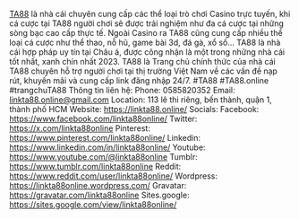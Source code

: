 <a href="https://linkta88.online/">TA88</a>  là nhà cái chuyên cung cấp các thể loại trò chơi Casino trực tuyến, khi cá cược tại TA88 người chơi sẽ được trải nghiệm như đa cá cược tại những sòng bạc cao cấp thực tế.  Ngoài Casino ra TA88 cũng cung cấp nhiều thể loại cá cược như thể thao, nỗ hũ, game bài 3d, đá gà, xổ số... TA88 là nhà cái hợp pháp uy tín tại Châu á, được công nhận là một trong những nhà cái tốt nhất, xanh chín nhất 2023. TA88 là Trang chủ chính thức của nhà cái TA88 chuyên hỗ trợ người chơi tại thị trường Việt Nam về các vấn đề nạp rút, khuyến mãi và cung cấp link đăng nhập 24/7.
#TA88 #TA88.online #trangchuTA88
Thông tin liên hệ:
Phone: 0585820352
Email: linkta88.online@gmail.com
Location: 113 lê thi riêng, bến thành, quận 1, thành phố HCM
Website: <a href="https://linkta88.online/">https://linkta88.online/</a>
Socials:
Facebook: <a href="https://www.facebook.com/linkta88online/">https://www.facebook.com/linkta88online/</a>
Twitter: <a href="https://x.com/linkta88online">https://x.com/linkta88online</a>
Pinterest: <a href="https://www.pinterest.com/linkta88online/">https://www.pinterest.com/linkta88online/</a>
Linkedin: <a href="https://www.linkedin.com/in/linkta88online/">https://www.linkedin.com/in/linkta88online/</a>
Youtube: <a href="https://www.youtube.com/@linkta88online">https://www.youtube.com/@linkta88online</a>
Tumblr: <a href="https://www.tumblr.com/linkta88online">https://www.tumblr.com/linkta88online</a>
Reddit: <a href="https://www.reddit.com/user/linkta88online/">https://www.reddit.com/user/linkta88online/</a>
Wordpress: <a href="https://linkta88online.wordpress.com/">https://linkta88online.wordpress.com/</a>
Gravatar: <a href="https://gravatar.com/linkta88online">https://gravatar.com/linkta88online</a>
Sites.google: <a href="https://sites.google.com/view/linkta88online/">https://sites.google.com/view/linkta88online/</a>